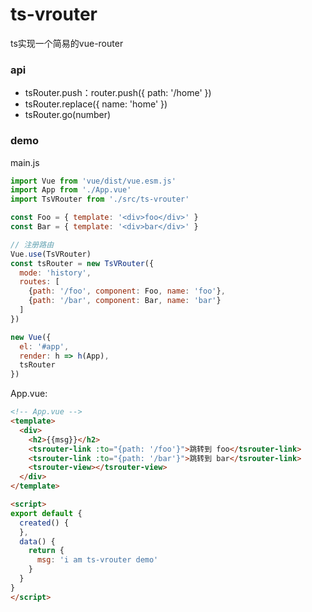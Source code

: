 # ts-vrouter
ts实现一个简易的vue-router

### api
* tsRouter.push：router.push({ path: '/home' })
* tsRouter.replace({ name: 'home' })
* tsRouter.go(number)

### demo 
main.js
```js
import Vue from 'vue/dist/vue.esm.js'
import App from './App.vue'
import TsVRouter from './src/ts-vrouter'

const Foo = { template: '<div>foo</div>' }
const Bar = { template: '<div>bar</div>' }

// 注册路由
Vue.use(TsVRouter)
const tsRouter = new TsVRouter({
  mode: 'history',
  routes: [
    {path: '/foo', component: Foo, name: 'foo'},
    {path: '/bar', component: Bar, name: 'bar'}
  ]
})

new Vue({
  el: '#app',
  render: h => h(App),
  tsRouter
})

```
App.vue: 
```html
<!-- App.vue --> 
<template>
  <div>
    <h2>{{msg}}</h2>
    <tsrouter-link :to="{path: '/foo'}">跳转到 foo</tsrouter-link>
    <tsrouter-link :to="{path: '/bar'}">跳转到 bar</tsrouter-link>
    <tsrouter-view></tsrouter-view>
  </div>
</template>

<script>
export default {
  created() {
  },
  data() {
    return {
      msg: 'i am ts-vrouter demo'
    }
  }
}
</script>
```